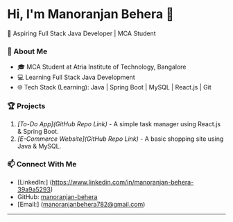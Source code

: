 # Hi, I'm Manoranjan Behera 👋  
🚀 Aspiring Full Stack Java Developer | MCA Student  

### 🔹 About Me  
- 🎓 MCA Student at Atria Institute of Technology, Bangalore  
- 💻 Learning Full Stack Java Development  
- 🌐 Tech Stack (Learning): Java | Spring Boot | MySQL | React.js | Git  

### 🏆 Projects  
1. *[To-Do App](GitHub Repo Link)* - A simple task manager using React.js & Spring Boot.  
2. *[E-Commerce Website](GitHub Repo Link)* - A basic shopping site using Java & MySQL.  

### 📫 Connect With Me  
- [LinkedIn:] (https://www.linkedin.com/in/manoranjan-behera-39a9a5293)  
- GitHub: [manoranjan-behera](https://github.com/manoranjan-behera)  
- [Email:] (manoranjanbehera782@gmail.com)  

---

